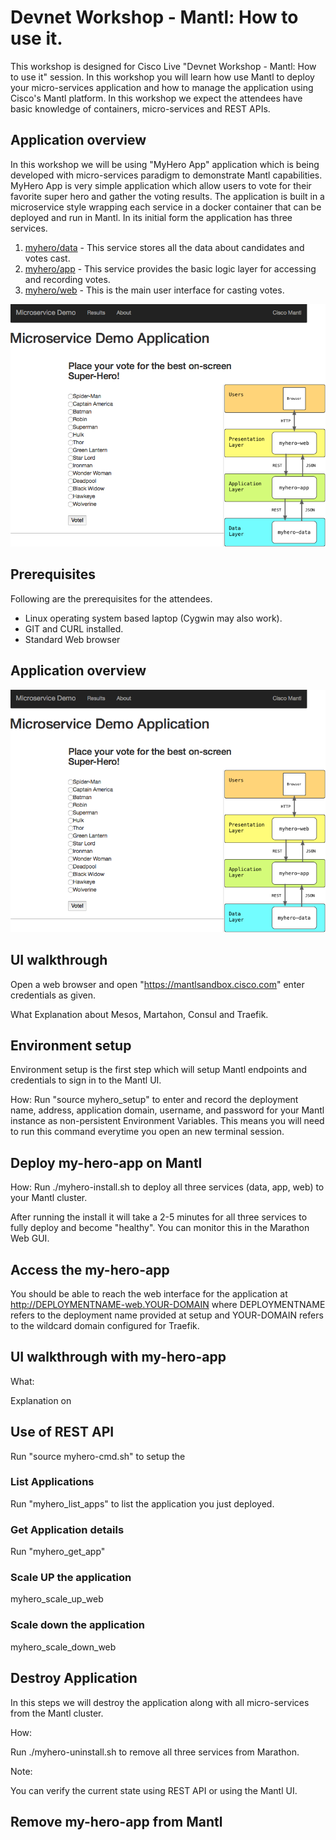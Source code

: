 # Devnet Workshop - Mantl: How to use it.

This workshop is designed for Cisco Live "Devnet Workshop - Mantl: How to use it" session. In this workshop you will learn how use Mantl to deploy your micro-services application and how to manage the application using Cisco's Mantl platform. In this workshop we expect the attendees have basic knowledge of containers, micro-services and REST APIs.  

## Application overview

In this workshop we will be using "MyHero App" application which is being developed with micro-services paradigm to demonstrate Mantl capabilities. MyHero App is very simple application which allow users to vote for their favorite super hero and gather the voting results. The application is built in a microservice style wrapping each service in a docker container that can be deployed and run in Mantl.  In its initial form the application has three services.

1. [myhero/data](https://github.com/hpreston/myhero_data) - This service stores all the data about candidates and votes cast.
2. [myhero/app](https://github.com/hpreston/myhero_app) - This service provides the basic logic layer for accessing and recording votes.
3. [myhero/web](https://github.com/hpreston/myhero_web) - This is the main user interface for casting votes.

![MyHero Demo Application](diagrams/myhero-demo-i1.png)


## Prerequisites

Following are the prerequisites for the attendees.

- Linux operating system based laptop (Cygwin may also work).
- GIT and CURL installed.
- Standard Web browser

## Application overview

![MyHero Demo Application](diagrams/myhero-demo-i1.png)

## UI walkthrough

Open a web browser and open "https://mantlsandbox.cisco.com" enter credentials as given.

What
Explanation about Mesos, Martahon, Consul and Traefik.

## Environment setup

Environment setup is the first step which will setup Mantl endpoints and credentials to sign in to the Mantl UI.

How:
Run "source myhero_setup" to enter and record the deployment name, address, application domain, username, and password for your Mantl instance as non-persistent Environment Variables. This means you will need to run this command everytime you open an new terminal session.

## Deploy my-hero-app on Mantl

How:
Run ./myhero-install.sh to deploy all three services (data, app, web) to your Mantl cluster.

After running the install it will take a 2-5 minutes for all three services to fully deploy and become "healthy". You can monitor this in the Marathon Web GUI.

## Access the my-hero-app

You should be able to reach the web interface for the application at http://DEPLOYMENTNAME-web.YOUR-DOMAIN where DEPLOYMENTNAME refers to the deployment name provided at setup and YOUR-DOMAIN refers to the wildcard domain configured for Traefik.

## UI walkthrough with my-hero-app

What:

Explanation on



## Use of REST API

Run "source myhero-cmd.sh" to setup the

### List Applications

Run "myhero_list_apps" to list the application you just deployed.


### Get Application details

Run "myhero_get_app"

### Scale UP the application

myhero_scale_up_web

### Scale down the application

myhero_scale_down_web

## Destroy Application

In this steps we will destroy the application along with all micro-services from the Mantl cluster.

How:

Run ./myhero-uninstall.sh to remove all three services from Marathon.

Note:

You can verify the current state using REST API or using the Mantl UI.





## Remove my-hero-app from Mantl

